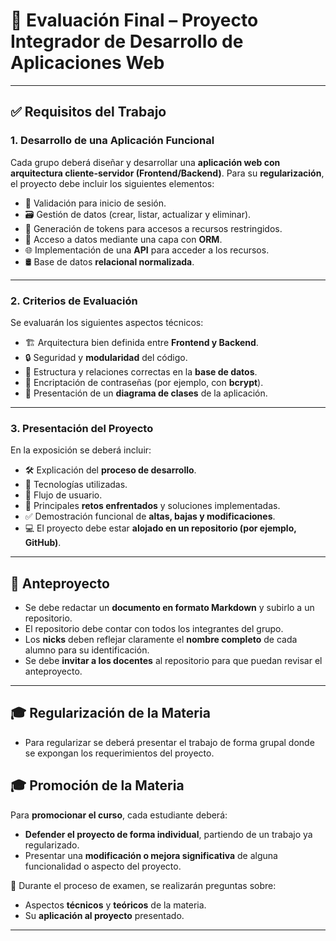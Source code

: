 
# 📌 Evaluación Final – Proyecto Integrador de Desarrollo de Aplicaciones Web

---

## ✅ Requisitos del Trabajo

### 1. **Desarrollo de una Aplicación Funcional**

Cada grupo deberá diseñar y desarrollar una **aplicación web con arquitectura cliente-servidor (Frontend/Backend)**. Para su **regularización**, el proyecto debe incluir los siguientes elementos:

* 🔐 Validación para inicio de sesión.
* 🗃️ Gestión de datos (crear, listar, actualizar y eliminar).
* 🔑 Generación de tokens para accesos a recursos restringidos.
* 🧩 Acceso a datos mediante una capa con **ORM**.
* 🌐 Implementación de una **API** para acceder a los recursos.
* 🛢️ Base de datos **relacional normalizada**.

---

### 2. **Criterios de Evaluación**

Se evaluarán los siguientes aspectos técnicos:

* 🏗️ Arquitectura bien definida entre **Frontend y Backend**.
* 🔒 Seguridad y **modularidad** del código.
* 🧱 Estructura y relaciones correctas en la **base de datos**.
* 🧬 Encriptación de contraseñas (por ejemplo, con **bcrypt**).
* 📐 Presentación de un **diagrama de clases** de la aplicación.

---

### 3. **Presentación del Proyecto**

En la exposición se deberá incluir:

* 🛠️ Explicación del **proceso de desarrollo**.
* 🧪 Tecnologías utilizadas.
* 🧭 Flujo de usuario.
* 🚧 Principales **retos enfrentados** y soluciones implementadas.
* ✅ Demostración funcional de **altas, bajas y modificaciones**.
* 💻 El proyecto debe estar **alojado en un repositorio (por ejemplo, GitHub)**.

---

## 📝 Anteproyecto

* Se debe redactar un **documento en formato Markdown** y subirlo a un repositorio.
* El repositorio debe contar con todos los integrantes del grupo.
* Los **nicks** deben reflejar claramente el **nombre completo** de cada alumno para su identificación.
* Se debe **invitar a los docentes** al repositorio para que puedan revisar el anteproyecto.

---
## 🎓 Regularización de la Materia

- Para regularizar se deberá presentar el trabajo de forma grupal donde se expongan los requerimientos del proyecto. 

## 🎓 Promoción de la Materia

Para **promocionar el curso**, cada estudiante deberá:

* **Defender el proyecto de forma individual**, partiendo de un trabajo ya regularizado.
* Presentar una **modificación o mejora significativa** de alguna funcionalidad o aspecto del proyecto.

📣 Durante el proceso de examen, se realizarán preguntas sobre:

* Aspectos **técnicos** y **teóricos** de la materia.
* Su **aplicación al proyecto** presentado.

---
